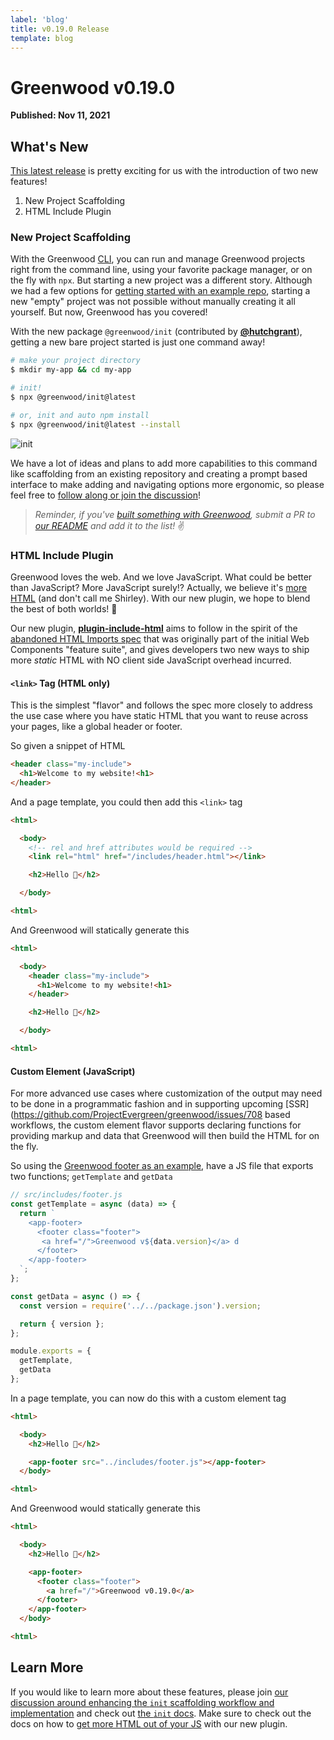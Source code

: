 ```yaml
---
label: 'blog'
title: v0.19.0 Release
template: blog
---
```


# Greenwood v0.19.0

**Published: Nov 11, 2021**

## What's New
[This latest release](https://github.com/ProjectEvergreen/greenwood/releases/tag/v0.19.0) is pretty exciting for us with the introduction of two new features!
1. New Project Scaffolding
1. HTML Include Plugin

### New Project Scaffolding

With the Greenwood [CLI](https://www.greenwoodjs.io/docs/#cli), you can run and manage Greenwood projects right from the command line, using your favorite package manager, or on the fly with `npx`.  But starting a new project was a different story.  Although we had a few options for [getting started with an example repo](https://www.greenwoodjs.io/getting-started/quick-start/), starting a new "empty" project was not possible without manually creating it all yourself.  But now, Greenwood has you covered!

With the new package `@greenwood/init` (contributed by [**@hutchgrant**](https://github.com/hutchgrant)), getting a new bare project started is just one command away!

```bash
# make your project directory
$ mkdir my-app && cd my-app

# init!
$ npx @greenwood/init@latest

# or, init and auto npm install
$ npx @greenwood/init@latest --install
```

![init](/assets/blog-images/init-scaffolding.png)

We have a lot of ideas and plans to add more capabilities to this command like scaffolding from an existing repository and creating a prompt based interface to make adding and navigating options more ergonomic, so please feel free to [follow along or join the discussion](https://github.com/ProjectEvergreen/greenwood/discussions/770)!

> _Reminder, if you've [built something with Greenwood](https://github.com/ProjectEvergreen/greenwood#built-with-greenwood), submit a PR to [our README](https://github.com/ProjectEvergreen/greenwood/blob/master/README.md) and add it to the list!_  ✌️

### HTML Include Plugin

Greenwood loves the web.  And we love JavaScript.  What could be better than JavaScript?  More JavaScript surely!?  Actually, we believe it's [more HTML](https://projectevergreen.github.io/blog/always-bet-on-html/) (and don't call me Shirley).  With our new plugin, we hope to blend the best of both worlds!  🤝

Our new plugin, [**plugin-include-html**](https://github.com/ProjectEvergreen/greenwood/tree/master/packages/plugin-include-html) aims to follow in the spirit of the [abandoned HTML Imports spec](https://www.html5rocks.com/en/tutorials/webcomponents/imports/) that was originally part of the initial Web Components "feature suite", and gives developers two new ways to ship more _static_ HTML with NO client side JavaScript overhead incurred.

#### `<link>` Tag (HTML only)
This is the simplest "flavor" and follows the spec more closely to address the use case where you have static HTML that you want to reuse across your pages, like a global header or footer.

So given a snippet of HTML
```html
<header class="my-include">
  <h1>Welcome to my website!<h1>
</header>
```

And a page template, you could then add this `<link>` tag
```html
<html>

  <body>
    <!-- rel and href attributes would be required -->
    <link rel="html" href="/includes/header.html"></link>

    <h2>Hello 👋</h2>

  </body>

<html>
```

And Greenwood will statically generate this
```html
<html>

  <body>
    <header class="my-include">
      <h1>Welcome to my website!<h1>
    </header>

    <h2>Hello 👋</h2>

  </body>

<html>
```


#### Custom Element (JavaScript)
For more advanced use cases where customization of the output may need to be done in a programmatic fashion and in supporting upcoming [SSR](https://github.com/ProjectEvergreen/greenwood/issues/708 based workflows, the custom element flavor supports declaring functions for providing markup and data that Greenwood will then build the HTML for on the fly.

So using the [Greenwood footer as an example](https://github.com/ProjectEvergreen/greenwood/blob/master/www/includes/footer.js), have a JS file that exports two functions; `getTemplate` and `getData`
```js
// src/includes/footer.js
const getTemplate = async (data) => {
  return `
    <app-footer>
      <footer class="footer">
       <a href="/">Greenwood v${data.version}</a> d
      </footer>
    </app-footer>
  `;
};

const getData = async () => {
  const version = require('../../package.json').version;

  return { version };
};

module.exports = {
  getTemplate,
  getData
};
```

In a page template, you can now do this with a custom element tag
```html
<html>

  <body>
    <h2>Hello 👋</h2>

    <app-footer src="../includes/footer.js"></app-footer>
  </body>

<html>
```

And Greenwood would statically generate this
```html
<html>

  <body>
    <h2>Hello 👋</h2>

    <app-footer>
      <footer class="footer">
        <a href="/">Greenwood v0.19.0</a>
      </footer>
    </app-footer>
  </body>

<html>
```

## Learn More

If you would like to learn more about these features, please join [our discussion around enhancing the `init` scaffolding workflow and implementation](https://github.com/ProjectEvergreen/greenwood/discussions/770) and check out [the `init` docs](https://github.com/ProjectEvergreen/greenwood/tree/master/packages/init#api).  Make sure to check out the docs on how to [get more HTML out of your JS](https://github.com/ProjectEvergreen/greenwood/blob/master/packages/plugin-include-html/README.md) with our new plugin.